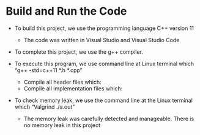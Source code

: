 # Build and Run the Code
- To build this project, we use the programming language C++ version 11
    - The code was written in Visual Studio and Visual Studio Code
    
- To complete this project, we use the g++ compiler. 

- To execute this program, we use command line at Linux terminal which “g++ -std=c++11 *.h *.cpp”
    - Compile all header files which:
    - Compile all implementation files which:
    
- To check memory leak, we use the command line at the Linux terminal which “Valgrind ./a.out”
    - The memory leak was carefully detected and manageable. There is no memory leak in this project
